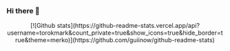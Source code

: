 ### Hi there 👋

<p align="center">
[![Github stats](https://github-readme-stats.vercel.app/api?username=torokmark&count_private=true&show_icons=true&hide_border=true&theme=merko)](https://github.com/guiinow/github-readme-stats)
</p>
<!--
**torokmark/torokmark** is a ✨ _special_ ✨ repository because its `README.md` (this file) appears on your GitHub profile.

Here are some ideas to get you started:

- 🔭 I’m currently working on ...
- 🌱 I’m currently learning ...
- 👯 I’m looking to collaborate on ...
- 🤔 I’m looking for help with ...
- 💬 Ask me about ...
- 📫 How to reach me: ...
- 😄 Pronouns: ...
- ⚡ Fun fact: ...
-->
